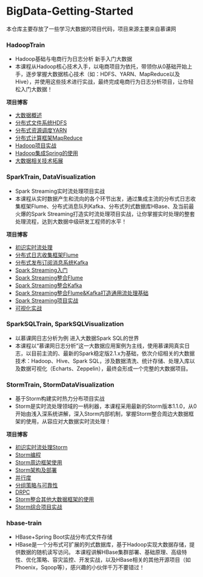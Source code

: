# BigData-Getting-Started

本仓库主要存放了一些学习大数据的项目代码，项目来源主要来自慕课网

### HadoopTrain

- Hadoop基础与电商行为日志分析 新手入门大数据
- 本课程从Hadoop核心技术入手，以电商项目为依托，带领你从0基础开始上手，逐步掌握大数据核心技术（如：HDFS、YARN、MapReduce以及Hive），并使用这些技术进行实战，最终完成电商行为日志分析项目，让你轻松入门大数据！

**项目博客**

- [大数据概述](http://www.thpffcj.com/2017/12/12/Big-Data-Getting-Started-2/)
- [分布式文件系统HDFS](http://www.thpffcj.com/2018/01/04/Big-Data-Getting-Started-3/)
- [分布式资源调度YARN](http://www.thpffcj.com/2018/01/05/Big-Data-Getting-Started-4/)
- [分布式计算框架MapReduce](http://www.thpffcj.com/2018/01/06/Big-Data-Getting-Started-5/)
- [Hadoop项目实战](http://www.thpffcj.com/2018/01/07/Big-Data-Getting-Started-6/)
- [Hadoop集成Spring的使用](http://www.thpffcj.com/2018/01/08/Big-Data-Getting-Started-7/)
- [大数据相关技术拓展](http://www.thpffcj.com/2018/01/09/Big-Data-Getting-Started-8/)

### SparkTrain, DataVisualization

- Spark Streaming实时流处理项目实战
- 本课程从实时数据产生和流向的各个环节出发，通过集成主流的分布式日志收集框架Flume、分布式消息队列Kafka、分布式列式数据库HBase、及当前最火爆的Spark Streaming打造实时流处理项目实战，让你掌握实时处理的整套处理流程，达到大数据中级研发工程师的水平！

**项目博客**

- [初识实时流处理](http://www.thpffcj.com/2018/01/10/Big-Data-Real-time-Streaming-Data-Processing-1/)
- [分布式日志收集框架Flume](http://www.thpffcj.com/2018/01/11/Big-Data-Real-time-Streaming-Data-Processing-2/)
- [分布式发布订阅消息系统Kafka](http://www.thpffcj.com/2018/01/12/Big-Data-Real-time-Streaming-Data-Processing-3/)
- [Spark Streaming入门](http://www.thpffcj.com/2018/01/13/Big-Data-Real-time-Streaming-Data-Processing-4/)
- [Spark Streaming整合Flume](http://www.thpffcj.com/2018/01/14/Big-Data-Real-time-Streaming-Data-Processing-5/)
- [Spark Streaming整合Kafka](http://www.thpffcj.com/2018/01/15/Big-Data-Real-time-Streaming-Data-Processing-6/)
- [Spark Streaming整合Flume&Kafka打造通用流处理基础](http://www.thpffcj.com/2018/01/16/Big-Data-Real-time-Streaming-Data-Processing-7/)
- [Spark Streaming项目实战](http://www.thpffcj.com/2018/01/17/Big-Data-Real-time-Streaming-Data-Processing-8/)
- [可视化实战](http://www.thpffcj.com/2018/01/18/Big-Data-Real-time-Streaming-Data-Processing-9/)

### SparkSQLTrain, SparkSQLVisualization

- 以慕课网日志分析为例 进入大数据Spark SQL的世界
- 本课程以“慕课网日志分析”这一大数据应用案例为主线，使用慕课网真实日志，以目前主流的、最新的Spark稳定版2.1.x为基础，依次介绍相关的大数据技术：Hadoop、Hive、Spark SQL，涉及数据清洗、统计存储、处理入库以及数据可视化（Echarts、Zeppelin），最终会形成一个完整的大数据项目。

### StormTrain, StormDataVisualization

- 基于Storm构建实时热力分布项目实战
- Storm是实时流处理领域的一柄利器，本课程采用最新的Storm版本1.1.0，从0开始由浅入深系统讲解，深入Storm内部机制，掌握Storm整合周边大数据框架的使用，从容应对大数据实时流处理！

**项目博客**

- [初识实时流处理Storm](http://www.thpffcj.com/2018/03/05/Big-Data-Storm-Real-time-Streaming-Data-Processing-1/)
- [Storm编程](http://www.thpffcj.com/2018/03/18/Big-Data-Storm-Real-time-Streaming-Data-Processing-2/)
- [Storm周边框架使用](http://www.thpffcj.com/2018/03/21/Big-Data-Storm-Real-time-Streaming-Data-Processing-3/)
- [Storm架构及部署](http://www.thpffcj.com/2018/03/29/Big-Data-Storm-Real-time-Streaming-Data-Processing-4/)
- [并行度](http://www.thpffcj.com/2018/03/31/Big-Data-Storm-Real-time-Streaming-Data-Processing-5/)
- [分组策略与可靠性](http://www.thpffcj.com/2018/04/02/Big-Data-Storm-Real-time-Streaming-Data-Processing-6/)
- [DRPC](http://www.thpffcj.com/2018/04/06/Big-Data-Storm-Real-time-Streaming-Data-Processing-7/)
- [Storm整合其他大数据框架的使用](http://www.thpffcj.com/2018/04/07/Big-Data-Storm-Real-time-Streaming-Data-Processing-8/)
- [Storm综合项目实战](http://www.thpffcj.com/2018/04/09/Big-Data-Storm-Real-time-Streaming-Data-Processing-9/)

### hbase-train

- HBase+Spring Boot实战分布式文件存储
- HBase是一个分布式可扩展的列式数据库，基于Hadoop实现大数据存储，提供数据的随机读写访问。 本课程讲解HBase集群部署、基础原理、高级特性、优化策略、容灾监控、开发实战，以及HBase相关的其他开源项目（如Phoenix，Sqoop等），感兴趣的小伙伴千万不要错过！
